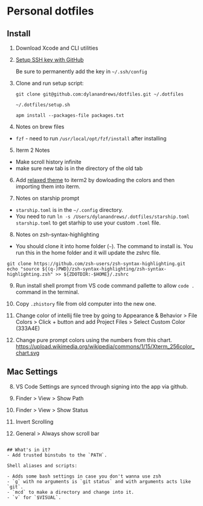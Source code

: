 # Personal dotfiles

## Install

1. Download Xcode and CLI utilities

2. [Setup SSH key with GitHub](https://help.github.com/articles/generating-a-new-ssh-key-and-adding-it-to-the-ssh-agent/)

   Be sure to permanently add the key in `~/.ssh/config`

3. Clone and run setup script:

   ```
   git clone git@github.com:dylanandrews/dotfiles.git ~/.dotfiles

   ~/.dotfiles/setup.sh

   apm install --packages-file packages.txt
   ```

4. Notes on brew files
  * `fzf` - need to run `/usr/local/opt/fzf/install` after installing

5. Iterm 2 Notes
  * Make scroll history infinite
  * make sure new tab is in the directory of the old tab


6. Add [relaxed theme](https://github.com/Relaxed-Theme/relaxed-terminal-themes#installation-1) to iterm2 by dowloading the colors and then importing them into iterm.

7. Notes on starship prompt
  * `starship.toml` is in the `~/.config` directory.
  * You need to run `ln -s /Users/dylanandrews/.dotfiles/starship.toml starship.toml` to get starhip to use your custom `.toml` file.

8. Notes on zsh-syntax-highlighting
  * You should clone it into home folder (`~`). The command to install is. You run this in the home folder and it will update the zshrc file.
  ```
  git clone https://github.com/zsh-users/zsh-syntax-highlighting.git
  echo "source ${(q-)PWD}/zsh-syntax-highlighting/zsh-syntax-highlighting.zsh" >> ${ZDOTDIR:-$HOME}/.zshrc
  ```

9. Run install shell prompt from VS code command pallette to allow `code .` command in the terminal.

10. Copy `.zhistory` file from old computer into the new one.

11. Change color of intellij file tree by going to Appearance & Behavior > File Colors > Click + button and add Project Files > Select Custom Color (333A4E)

12. Change pure prompt colors using the numbers from this chart. https://upload.wikimedia.org/wikipedia/commons/1/15/Xterm_256color_chart.svg
## Mac Settings

8. VS Code Settings are synced through signing into the app via github.

1. Finder > View > Show Path

2. Finder > View > Show Status

3. Invert Scrolling

4. General > Always show scroll bar

```

## What's in it?
- Add trusted binstubs to the `PATH`.

Shell aliases and scripts:

- Adds some bash settings in case you don't wanna use zsh
- `g` with no arguments is `git status` and with arguments acts like `git`.
- `mcd` to make a directory and change into it.
- `v` for `$VISUAL`.

```
